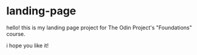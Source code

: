 # landing-page

hello! this is my landing page project for The Odin Project's "Foundations" course.

i hope you like it!
